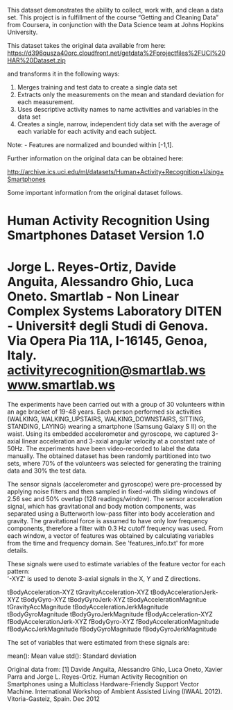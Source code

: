 
This dataset demonstrates the ability to collect, work with, and clean a data set. This project is in fulfillment of the course “Getting and Cleaning Data” from Coursera, in conjunction with the Data Science team at Johns Hopkins University.

This dataset takes the original data available from here:
https://d396qusza40orc.cloudfront.net/getdata%2Fprojectfiles%2FUCI%20HAR%20Dataset.zip 

and transforms it in the following ways:
1) Merges training and test data to create a single data set
2) Extracts only the measurements on the mean and standard deviation for each measurement.
3) Uses descriptive activity names to name activities and variables in the data set
4) Creates a single, narrow, independent tidy data set with the average of each variable for each activity and each subject.

Note: - Features are normalized and bounded within [-1,1].

Further information on the original data can be obtained here:

http://archive.ics.uci.edu/ml/datasets/Human+Activity+Recognition+Using+Smartphones 


Some important information from the original dataset follows.



Human Activity Recognition Using Smartphones Dataset
Version 1.0
==================================================================
Jorge L. Reyes-Ortiz, Davide Anguita, Alessandro Ghio, Luca Oneto.
Smartlab - Non Linear Complex Systems Laboratory
DITEN - Universit‡ degli Studi di Genova.
Via Opera Pia 11A, I-16145, Genoa, Italy.
activityrecognition@smartlab.ws
www.smartlab.ws
==================================================================

The experiments have been carried out with a group of 30 volunteers within an age bracket of 19-48 years. Each person performed six activities (WALKING, WALKING_UPSTAIRS, WALKING_DOWNSTAIRS, SITTING, STANDING, LAYING) wearing a smartphone (Samsung Galaxy S II) on the waist. Using its embedded accelerometer and gyroscope, we captured 3-axial linear acceleration and 3-axial angular velocity at a constant rate of 50Hz. The experiments have been video-recorded to label the data manually. The obtained dataset has been randomly partitioned into two sets, where 70% of the volunteers was selected for generating the training data and 30% the test data. 

The sensor signals (accelerometer and gyroscope) were pre-processed by applying noise filters and then sampled in fixed-width sliding windows of 2.56 sec and 50% overlap (128 readings/window). The sensor acceleration signal, which has gravitational and body motion components, was separated using a Butterworth low-pass filter into body acceleration and gravity. The gravitational force is assumed to have only low frequency components, therefore a filter with 0.3 Hz cutoff frequency was used. From each window, a vector of features was obtained by calculating variables from the time and frequency domain. See 'features_info.txt' for more details. 




These signals were used to estimate variables of the feature vector for each pattern:  
'-XYZ' is used to denote 3-axial signals in the X, Y and Z directions.

tBodyAcceleration-XYZ
tGravityAcceleration-XYZ
tBodyAccelerationJerk-XYZ
tBodyGyro-XYZ
tBodyGyroJerk-XYZ
tBodyAccelerationMagnitue
tGravityAccMagnitude
tBodyAccelerationJerkMagnitude
tBodyGyroMagnitude
tBodyGyroJerkMagnitude
fBodyAcceleration-XYZ
fBodyAccelerationJerk-XYZ
fBodyGyro-XYZ
fBodyAccelerationMagnitude
fBodyAccJerkMagnitude
fBodyGyroMagnitude
fBodyGyroJerkMagnitude

The set of variables that were estimated from these signals are: 

mean(): Mean value
std(): Standard deviation


Original data from:
[1] Davide Anguita, Alessandro Ghio, Luca Oneto, Xavier Parra and Jorge L. Reyes-Ortiz. Human Activity Recognition on Smartphones using a Multiclass Hardware-Friendly Support Vector Machine. International Workshop of Ambient Assisted Living (IWAAL 2012). Vitoria-Gasteiz, Spain. Dec 2012
